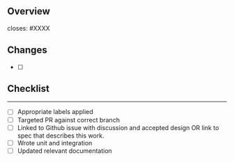 <!-- < < < < < < < < < < < < < < < < < < < < < < < < < < < < < < < < < ☺
v                               ✰  Thanks for creating a PR! ✰
v    Before smashing the submit button please review the checkboxes.
v    If a checkbox is n/a - please still include it but + a little note why
☺ > > > > > > > > > > > > > > > > > > > > > > > > > > > > > > > > >  -->

## Overview

<!-- Add a description of the changes that this PR introduces and the files that
are the most critical to review.
-->

closes: #XXXX

## Changes

- [ ]

## Checklist

---

- [ ] Appropriate labels applied
- [ ] Targeted PR against correct branch
- [ ] Linked to Github issue with discussion and accepted design OR link to spec that describes this work.
- [ ] Wrote unit and integration
- [ ] Updated relevant documentation
